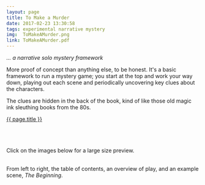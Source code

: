 ```yaml
---
layout: page
title: To Make a Murder
date: 2017-02-23 13:30:58
tags: experimental narrative mystery
img:  ToMakeAMurder.png
link: ToMakeAMurder.pdf
---
```


*... a narrative solo mystery framework*

More proof of concept than anything else, to be honest. It's a basic framework to run a mystery game; you start at the top and work your way down, playing out each scene and periodically uncovering key clues about the characters.

The clues are hidden in the back of the book, kind of like those old magic ink sleuthing books from the 80s.

<div class="img_row">
	<a href="{{ site.baseurl }}/pdf/{{ page.link }}"><img class="col three" src="{{ site.baseurl }}/img/{{ page.img}}" alt="" title="{{ page.title }}"/></a>
</div>
<div class="col three caption">
	<a href="{{ site.baseurl }}/pdf/{{ page.link }}">{{ page.title }}</a>
</div>

<br><br><br>
Click on the images below for a large size preview.

<div class="img_row">
	<a href="{{ site.baseurl }}/img/ToMakeAMurder_toc.png"><img class="col one" src="{{ site.baseurl }}/img/ToMakeAMurder_toc.png" alt="" title="Table of Contents"/></a>
	<a href="{{ site.baseurl }}/img/ToMakeAMurder_s1.png"><img class="col one" src="{{ site.baseurl }}/img/ToMakeAMurder_s1.png" alt="" title="Overview"/></a>
	<a href="{{ site.baseurl }}/img/ToMakeAMurder_x1.png"><img class="col one" src="{{ site.baseurl }}/img/ToMakeAMurder_x1.png" alt="" title="Scenario Excerpt"/></a>
</div>
<div class="col three caption">
	From left to right, the table of contents, an overview of play, and an example scene, <i>The Beginning</i>.
</div>
